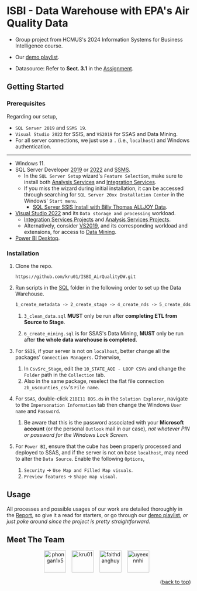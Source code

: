 <a name="readme-top"></a>

# ISBI - Data Warehouse with EPA's Air Quality Data

-   Group project from HCMUS's 2024 Information Systems for Business Intelligence course.

-   Our [demo playlist](https://youtube.com/playlist?list=PLnfnJ5OTnHtOGSF_7IGO4POBs6xLR9M6w&si=PDYsodbme1MaR0Ba).

-   Datasource: Refer to **Sect. 3.1** in the [Assignment](./Docs/[BI-2425]Project%20Assignment.docx.pdf).

## Getting Started

### Prerequisites

Regarding our setup,

-   `SQL Server 2019` and `SSMS 19`.
-   `Visual Studio 2022` for SSIS, and `VS2019` for SSAS and Data Mining.
-   For all server connections, we just use a `.` (i.e., `localhost`) and Windows authentication.

---

-   Windows 11.
-   SQL Server Developer [2019](https://go.microsoft.com/fwlink/?linkid=866662) or [2022](https://www.microsoft.com/en-us/sql-server/sql-server-downloads) and [SSMS](https://learn.microsoft.com/en-us/sql/ssms/download-sql-server-management-studio-ssms?view=sql-server-ver16).
    -   In the `SQL Server Setup` wizard's `Feature Selection`, make sure to install both [Analysis Services](https://learn.microsoft.com/en-us/analysis-services/instances/install-windows/install-analysis-services?view=asallproducts-allversions) and [Integration Services](https://learn.microsoft.com/vi-vn/sql/integration-services/install-windows/install-integration-services?view=sql-server-ver16).
    -   If you miss the wizard during initial installation, it can be accessed through searching for `SQL Server 20xx Installation Center` in the Windows' `Start menu`.
        -   [SQL Server SSIS Install with Billy Thomas ALLJOY Data](https://youtu.be/EvUDqyXD9NI?si=aCm41iII1QAx9w9X&t=59).
-   [Visual Studio 2022](https://visualstudio.microsoft.com/vs/) and its `Data storage and processing` workload.
    -   [Integration Services Projects](https://marketplace.visualstudio.com/items?itemName=SSIS.MicrosoftDataToolsIntegrationServices) and [Analysis Services Projects](https://marketplace.visualstudio.com/items?itemName=ProBITools.MicrosoftAnalysisServicesModelingProjects2022).
    -   Alternatively, consider [VS2019](https://c2rsetup.officeapps.live.com/c2r/downloadVS.aspx?sku=community&channel=Release&version=VS2019&source=VSLandingPage&cid=2030:8fba1c3637a1496ca222c98e05acdc19), and its corresponding workload and extensions, for access to [Data Mining](https://learn.microsoft.com/en-us/analysis-services/data-mining/data-mining-wizard-analysis-services-data-mining?view=asallproducts-allversions).
-   [Power BI Desktop](https://apps.microsoft.com/detail/9ntxr16hnw1t?hl=en-US&gl=US).

### Installation

1. Clone the repo.

    ```console
    https://github.com/kru01/ISBI_AirQualityDW.git
    ```

1. Run scripts in the [SQL](./SQL/) folder in the following order to set up the Data Warehouse.

    ```txt
    1_create_metadata -> 2_create_stage -> 4_create_nds -> 5_create_dds
    ```

    1. `3_clean_data.sql` **MUST** only be run after **completing ETL from Source to Stage**.

    1. `6_create_mining.sql` is for SSAS's Data Mining, **MUST** only be run after **the whole data warehouse is completed**.

1. For `SSIS`, if your server is not on `localhost`, better change all the packages' `Connection Managers`. Otherwise,

    1. In `CsvSrc_Stage`, edit the `10_STATE_AQI - LOOP CSVs` and change the `Folder` path in the `Collection` tab.
    1. Also in the same package, reselect the flat file connection `2b_uscounties_csv`'s `File name`.

1. For `SSAS`, double-click `21BI11 DDS.ds` in the `Solution Explorer`, navigate to the `Impersonation Information` tab then change the Windows `User name` and `Password`.

    1. Be aware that this is the password associated with your **Microsoft account** (or the personal `Outlook` mail in our case), _not whatever PIN or password for the Windows Lock Screen._

1. For `Power BI`, ensure that the cube has been properly processed and deployed to SSAS, and if the server is not on base `localhost`, may need to alter the `Data Source`. Enable the following `Options`,

    1. `Security` &#8594; `Use Map and Filled Map visuals`.
    1. `Preview features` &#8594; `Shape map visual`.

## Usage

All processes and possible usages of our work are detailed thoroughly in the [Report](./Docs/Report.pdf), so give it a read for starters, or go through our [demo playlist](#isbi---data-warehouse-with-epas-air-quality-data), _or just poke around since the project is pretty straightforward_.

## Meet The Team

<div align="center">
  <a href="https://github.com/phongan1x5"><img alt="phongan1x5" src="https://github.com/phongan1x5.png" width="60px" height="auto"></a>&nbsp;&nbsp;&nbsp;
  <a href="https://github.com/kru01"><img alt="kru01" src="https://github.com/kru01.png" width="60px" height="auto"></a>&nbsp;&nbsp;&nbsp;
  <a href="https://github.com/faithdanghuy"><img alt="faithdanghuy" src="https://github.com/faithdanghuy.png" width="60px" height="auto"></a>&nbsp;&nbsp;&nbsp;
  <a href="https://github.com/uyeexnnhi"><img alt="uyeexnnhi" src="https://github.com/uyeexnnhi.png" width="60px" height="auto"></a>&nbsp;&nbsp;&nbsp;
</div>

<p align="right">(<a href="#readme-top">back to top</a>)</p>
